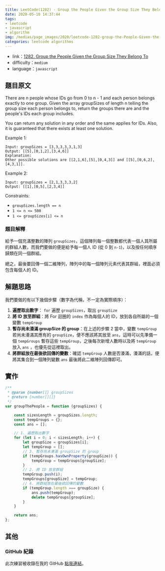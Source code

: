 ```yaml
---
title: LeetCode(1282) - Group the People Given the Group Size They Belong To (js/medium)
date: 2020-05-10 14:37:44
tags:
- leetcode
- javascript
- algorithm
img: /medias/page_images/2020/leetcode-1282-group-the-People-Given-the-Group-Size-They-Belong-To.jpeg
categories: leetcode algorithms
---
```

* link：[1282. Group the People Given the Group Size They Belong To](https://leetcode.com/problems/group-the-people-given-the-group-size-they-belong-to/)
* difficulty：`medium`
* language：`javascript`

## 題目原文

There are n people whose IDs go from 0 to n - 1 and each person belongs exactly to one group. Given the array groupSizes of length n telling the group size each person belongs to, return the groups there are and the people's IDs each group includes.

You can return any solution in any order and the same applies for IDs. Also, it is guaranteed that there exists at least one solution. 

Example 1:

```
Input: groupSizes = [3,3,3,3,3,1,3]
Output: [[5],[0,1,2],[3,4,6]]
Explanation: 
Other possible solutions are [[2,1,6],[5],[0,4,3]] and [[5],[0,6,2],[4,3,1]].
```

Example 2:

```
Input: groupSizes = [2,1,3,3,3,2]
Output: [[1],[0,5],[2,3,4]]
```

Constraints:

* `groupSizes.length == n`
* `1 <= n <= 500`
* `1 <= groupSizes[i] <= n`

### 題目解釋

給予一個充滿整數的陣列 `groupSizes`，這個陣列每一個整數都代表一個人其所屬的群組人數，而我們要做的便是給予每一個人 ID (從 0 到 `n-1`)，以及按任何順序歸類在同一個群組。

總之，最後要回傳一個二維陣列，陣列中的每一個陣列元素代表其群組，裡面必須包含每個人的 ID。


## 解題思路

我們要做的有以下幾個步驟（數字為代稱，不一定為實際順序）：

 1. **遍歷取出數字**： `for` 遍歷 `groupSizes`，取出 `groupSize` 
 2. **將 ID 放至群組**：將 For 迴圈的 `index` 作為每個人的 ID，放到各自所屬的一個變數 `tempGroup`
 3. **暫存尚未湊滿 groupSize 的 group**：在上述的步驟 2 當中，變數 `tempGroup` 若尚未湊滿其應有的 `groupSize`，便不應該將其放至 `ans`，這時可以先準備一個 `tempGroups` 暫存這些 `tempGroup`，之後每次新增人數時以及將 `tempGroup` 放入 `ans` ，也優先從這裡取出。
 4. **將群組放在最後欲回傳的變數**：確認 `tempGroup` 人數是否湊滿，湊滿的話，便將其集合到一個陣列變數 `ans` 最後將此二維陣列回傳即可。

## 實作

```javascript
/**
 * @param {number[]} groupSizes
 * @return {number[][]}
 */
var groupThePeople = function (groupSizes) {

    const sizesLength = groupSizes.length;
    const tempGroups = {};
    const ans = [];

    // 1. 遍歷取出數字
    for (let i = 0; i < sizesLength; i++) {
        let groupSize = groupSizes[i];
        let tempGroup = [];
        // 3. 暫存尚未湊滿 groupSize 的 group
        if (tempGroups.hasOwnProperty(groupSize)) {
            tempGroup = tempGroups[groupSize];
        }
        // 2. 將 ID 放至群組
        tempGroup.push(i);
        tempGroups[groupSize] = tempGroup;
        // 4. 將群組放在最後欲回傳的變數
        if (tempGroup.length === groupSize) {
            ans.push(tempGroup);
            delete tempGroups[groupSize];
        }
    }

    return ans;
};
``` 

## 其他

### GitHub 紀錄

此次練習被收錄在我的 GitHub [點我連結](https://github.com/mpp21x/algorithm-exercise/tree/master/1282.Group-the-People-Given-the-Group-Size-They-Belong-To)。
